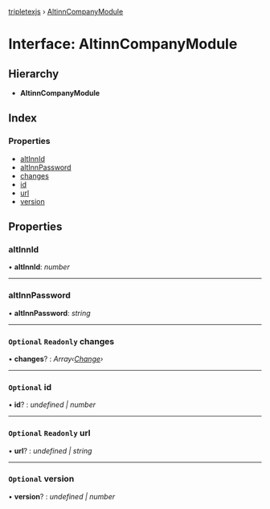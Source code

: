[tripletexjs](../README.md) › [AltinnCompanyModule](altinncompanymodule.md)

# Interface: AltinnCompanyModule

## Hierarchy

* **AltinnCompanyModule**

## Index

### Properties

* [altInnId](altinncompanymodule.md#altinnid)
* [altInnPassword](altinncompanymodule.md#altinnpassword)
* [changes](altinncompanymodule.md#optional-readonly-changes)
* [id](altinncompanymodule.md#optional-id)
* [url](altinncompanymodule.md#optional-readonly-url)
* [version](altinncompanymodule.md#optional-version)

## Properties

###  altInnId

• **altInnId**: *number*

___

###  altInnPassword

• **altInnPassword**: *string*

___

### `Optional` `Readonly` changes

• **changes**? : *Array‹[Change](../modules/change.md)›*

___

### `Optional` id

• **id**? : *undefined | number*

___

### `Optional` `Readonly` url

• **url**? : *undefined | string*

___

### `Optional` version

• **version**? : *undefined | number*
